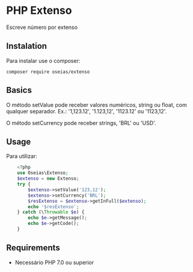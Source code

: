 # PHP Extenso

Escreve número por extenso

## Instalation

Para instalar use o composer:

```shell
composer require oseias/extenso
```

## Basics

O método setValue pode receber valores numéricos, string ou float, com qualquer separador. Ex.: '1,123.12', '1.123,12', '1123.12' ou '1123,12'.

O método setCurrency pode receber strings, 'BRL' ou 'USD'.

## Usage

Para utilizar:

```php
	<?php
	use Oseias\Extenso;
	$extenso = new Extenso;
	try {
		$extenso->setValue('123,12');
		$extenso->setCurrency('BRL');
		$resExtenso = $extenso->getInFull($extenso);
		echo '$resExtenso';
	} catch (\Throwable $e) {
		echo $e->getMessage();
		echo $e->getCode();
	}
```

## Requirements
- Necessário PHP 7.0 ou superior